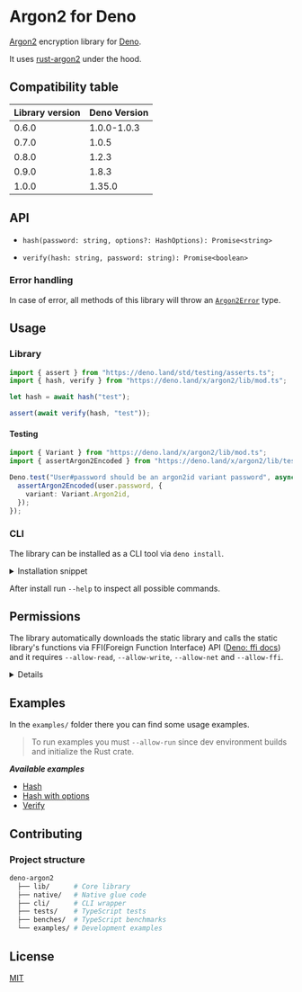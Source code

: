 # Argon2 for Deno

[Argon2](https://github.com/P-H-C/phc-winner-argon2) encryption library for
[Deno](https://deno.land).

It uses [rust-argon2](https://github.com/sru-systems/rust-argon2) under the
hood.

## Compatibility table

| Library version | Deno Version |
| --------------- | ------------ |
| 0.6.0           | 1.0.0-1.0.3  |
| 0.7.0           | 1.0.5        |
| 0.8.0           | 1.2.3        |
| 0.9.0           | 1.8.3        |
| 1.0.0           | 1.35.0       |

## API

- `hash(password: string, options?: HashOptions): Promise<string>`

- `verify(hash: string, password: string): Promise<boolean>`

### Error handling

In case of error, all methods of this library will throw an
[`Argon2Error`](lib/error.ts) type.

## Usage

### Library

```ts
import { assert } from "https://deno.land/std/testing/asserts.ts";
import { hash, verify } from "https://deno.land/x/argon2/lib/mod.ts";

let hash = await hash("test");

assert(await verify(hash, "test"));
```

#### Testing

```ts
import { Variant } from "https://deno.land/x/argon2/lib/mod.ts";
import { assertArgon2Encoded } from "https://deno.land/x/argon2/lib/testing.ts";

Deno.test("User#password should be an argon2id variant password", async () => {
  assertArgon2Encoded(user.password, {
    variant: Variant.Argon2id,
  });
});
```

### CLI

The library can be installed as a CLI tool via `deno install`.

<details>

<summary>Installation snippet</summary>

    ```sh
    deno install \
      -A \
      --unstable \
      argon2 https://deno.land/x/argon2/cli/argon2.ts
    ```

</details>

After install run `--help` to inspect all possible commands.

## Permissions

The library automatically downloads the static library and calls the static
library's functions via FFI(Foreign Function Interface) API
([Deno: ffi docs](https://deno.land/manual@v1.35.0/runtime/ffi_api)) and it
requires `--allow-read`, `--allow-write`, `--allow-net` and `--allow-ffi`.

<details>

    ```sh
    deno \
      --allow-read \
      --allow-write \
      --allow-net \
      --allow-ffi \
      --unstable \
      lib/mod.ts
    ```

</details>

## Examples

In the `examples/` folder there you can find some usage examples.

> To run examples you must `--allow-run` since dev environment builds and
> initialize the Rust crate.

_**Available examples**_

- [Hash](examples/hash.ts)
- [Hash with options](examples/hash-with-options.ts)
- [Verify](examples/verify.ts)

## Contributing

### Project structure

```sh
deno-argon2
  ├── lib/      # Core library
  ├── native/   # Native glue code
  ├── cli/      # CLI wrapper
  ├── tests/    # TypeScript tests
  ├── benches/  # TypeScript benchmarks
  └── examples/ # Development examples
```

## License

[MIT](LICENSE)
